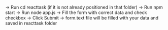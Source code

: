 -> Run cd reacttask (if it is not already positioned in that folder)
 -> Run npm start
  -> Run node app.js
   -> Fill the form with correct data and check checkbox
    -> Click Submit
     -> form.text file will be filled with your data and saved in reacttask folder
